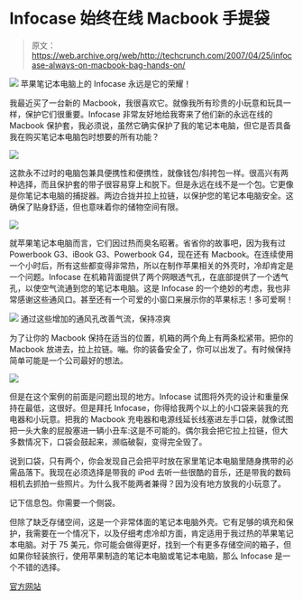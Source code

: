 # Infocase 始终在线 Macbook 手提袋

> 原文：<https://web.archive.org/web/http://techcrunch.com/2007/04/25/infocase-always-on-macbook-bag-hands-on/>

![](img/584e5ffa7c56f3e4696b5ff419ac84e4.png)
苹果笔记本电脑上的 Infocase 永远是它的荣耀！

我最近买了一台新的 Macbook，我很喜欢它。就像我所有珍贵的小玩意和玩具一样，保护它们很重要。Infocase 非常友好地给我寄来了他们新的永远在线的 Macbook 保护套，我必须说，虽然它确实保护了我的笔记本电脑，但它是否具备我在购买笔记本电脑包时想要的所有功能？

![](img/ab952d107ec861f6ebbbe87ec92ddec4.png)

这款永不过时的电脑包兼具便携性和便携性，就像钱包/斜挎包一样。很高兴有两种选择，而且保护套的带子很容易穿上和脱下。但是永远在线不是一个包。它更像是你笔记本电脑的捕捉器。两边合拢并拉上拉链，以保护您的笔记本电脑安全。这确保了贴身舒适，但也意味着你的储物空间有限。

![](img/851c0308f2b6ca6b03522ae84659df9c.png)

就苹果笔记本电脑而言，它们因过热而臭名昭著。省省你的故事吧，因为我有过 Powerbook G3、iBook G3、Powerbook G4，现在还有 Macbook。在连续使用一个小时后，所有这些都变得非常热，所以在制作苹果相关的外壳时，冷却肯定是一个问题。Infocase 在机箱背面提供了两个网眼透气孔，在底部提供了一个透气孔，以使空气流通到您的笔记本电脑。这是 Infocase 的一个绝妙的考虑，我也非常感谢这些通风口。甚至还有一个可爱的小窗口来展示你的苹果标志！多可爱啊！

![](img/a7003ce78e99a7d992319351aef041e9.png)
通过这些增加的通风孔改善气流，保持凉爽

为了让你的 Macbook 保持在适当的位置，机箱的两个角上有两条松紧带。把你的 Macbook 放进去，拉上拉链。嘣。你的装备安全了，你可以出发了。有时候保持简单可能是一个公司最好的想法。

![](img/e7d217d692c962b5fc466aba6bd1814a.png)

但是在这个案例的前面是问题出现的地方。Infocase 试图将外壳的设计和重量保持在最低，这很好。但是拜托 Infocase，你得给我两个以上的小口袋来装我的充电器和小玩意。把我的 Macbook 充电器和电源线延长线塞进左手口袋，就像试图把一头大象的屁股塞进一辆小丑车:这是不可能的。偶尔我会把它拉上拉链，但大多数情况下，口袋会鼓起来，濒临破裂，变得完全毁了。

说到口袋，只有两个，你会发现自己会把平时放在家里笔记本电脑里随身携带的必需品落下。我现在必须选择是带我的 iPod 去听一些很酷的音乐，还是带我的数码相机去抓拍一些照片。为什么我不能两者兼得？因为没有地方放我的小玩意了。

记下信息包。你需要一个侧袋。

但除了缺乏存储空间，这是一个非常体面的笔记本电脑外壳。它有足够的填充和保护，我需要在一个情况下，以及仔细考虑冷却方面，肯定适用于我过热的苹果笔记本电脑。对于 75 美元，你可能会做得更好，找到一个有更多存储空间的箱子，但如果你轻装旅行，使用苹果制造的笔记本电脑或笔记本电脑，那么 Infocase 是一个不错的选择。

[官方网站](https://web.archive.org/web/20150926021638/http://www.infocase.com/)